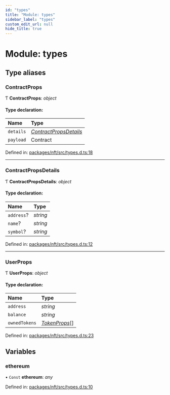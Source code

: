 ```yaml
---
id: "types"
title: "Module: types"
sidebar_label: "types"
custom_edit_url: null
hide_title: true
---
```


# Module: types

## Type aliases

### ContractProps

Ƭ **ContractProps**: *object*

#### Type declaration:

Name | Type |
:------ | :------ |
`details` | [*ContractPropsDetails*](types.md#contractpropsdetails) |
`payload` | Contract |

Defined in: [packages/nft/src/types.d.ts:18](https://github.com/xr3ngine/xr3ngine/blob/a16a45d7e/packages/nft/src/types.d.ts#L18)

___

### ContractPropsDetails

Ƭ **ContractPropsDetails**: *object*

#### Type declaration:

Name | Type |
:------ | :------ |
`address`? | *string* |
`name`? | *string* |
`symbol`? | *string* |

Defined in: [packages/nft/src/types.d.ts:12](https://github.com/xr3ngine/xr3ngine/blob/a16a45d7e/packages/nft/src/types.d.ts#L12)

___

### UserProps

Ƭ **UserProps**: *object*

#### Type declaration:

Name | Type |
:------ | :------ |
`address` | *string* |
`balance` | *string* |
`ownedTokens` | [*TokenProps*](components_token.md#tokenprops)[] |

Defined in: [packages/nft/src/types.d.ts:23](https://github.com/xr3ngine/xr3ngine/blob/a16a45d7e/packages/nft/src/types.d.ts#L23)

## Variables

### ethereum

• `Const` **ethereum**: *any*

Defined in: [packages/nft/src/types.d.ts:10](https://github.com/xr3ngine/xr3ngine/blob/a16a45d7e/packages/nft/src/types.d.ts#L10)
